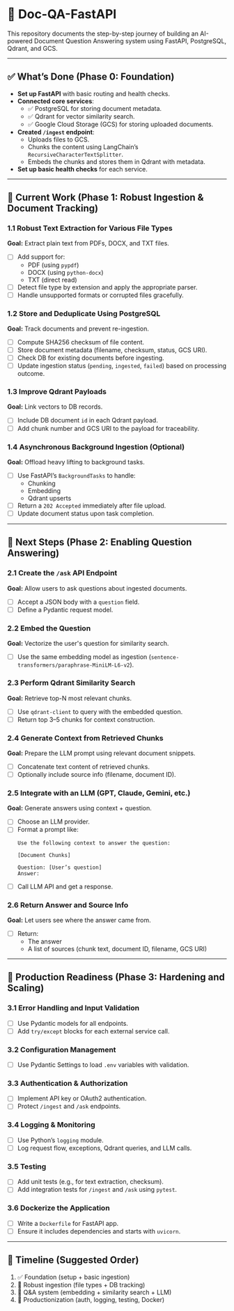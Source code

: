 # 🧠 Doc-QA-FastAPI

This repository documents the step-by-step journey of building an AI-powered Document Question Answering system using FastAPI, PostgreSQL, Qdrant, and GCS.

---

## ✅ What’s Done (Phase 0: Foundation)

- **Set up FastAPI** with basic routing and health checks.
- **Connected core services**:
  - ✅ PostgreSQL for storing document metadata.
  - ✅ Qdrant for vector similarity search.
  - ✅ Google Cloud Storage (GCS) for storing uploaded documents.
- **Created `/ingest` endpoint**:
  - Uploads files to GCS.
  - Chunks the content using LangChain’s `RecursiveCharacterTextSplitter`.
  - Embeds the chunks and stores them in Qdrant with metadata.
- **Set up basic health checks** for each service.

---

## 🔨 Current Work (Phase 1: Robust Ingestion & Document Tracking)

### 1.1 Robust Text Extraction for Various File Types

**Goal:** Extract plain text from PDFs, DOCX, and TXT files.

- [ ] Add support for:
  - PDF (using `pypdf`)
  - DOCX (using `python-docx`)
  - TXT (direct read)
- [ ] Detect file type by extension and apply the appropriate parser.
- [ ] Handle unsupported formats or corrupted files gracefully.

### 1.2 Store and Deduplicate Using PostgreSQL

**Goal:** Track documents and prevent re-ingestion.

- [ ] Compute SHA256 checksum of file content.
- [ ] Store document metadata (filename, checksum, status, GCS URI).
- [ ] Check DB for existing documents before ingesting.
- [ ] Update ingestion status (`pending`, `ingested`, `failed`) based on processing outcome.

### 1.3 Improve Qdrant Payloads

**Goal:** Link vectors to DB records.

- [ ] Include DB document `id` in each Qdrant payload.
- [ ] Add chunk number and GCS URI to the payload for traceability.

### 1.4 Asynchronous Background Ingestion (Optional)

**Goal:** Offload heavy lifting to background tasks.

- [ ] Use FastAPI’s `BackgroundTasks` to handle:
  - Chunking
  - Embedding
  - Qdrant upserts
- [ ] Return a `202 Accepted` immediately after file upload.
- [ ] Update document status upon task completion.

---

## 🔮 Next Steps (Phase 2: Enabling Question Answering)

### 2.1 Create the `/ask` API Endpoint

**Goal:** Allow users to ask questions about ingested documents.

- [ ] Accept a JSON body with a `question` field.
- [ ] Define a Pydantic request model.

### 2.2 Embed the Question

**Goal:** Vectorize the user's question for similarity search.

- [ ] Use the same embedding model as ingestion (`sentence-transformers/paraphrase-MiniLM-L6-v2`).

### 2.3 Perform Qdrant Similarity Search

**Goal:** Retrieve top-N most relevant chunks.

- [ ] Use `qdrant-client` to query with the embedded question.
- [ ] Return top 3–5 chunks for context construction.

### 2.4 Generate Context from Retrieved Chunks

**Goal:** Prepare the LLM prompt using relevant document snippets.

- [ ] Concatenate text content of retrieved chunks.
- [ ] Optionally include source info (filename, document ID).

### 2.5 Integrate with an LLM (GPT, Claude, Gemini, etc.)

**Goal:** Generate answers using context + question.

- [ ] Choose an LLM provider.
- [ ] Format a prompt like:
  ```
  Use the following context to answer the question:

  [Document Chunks]

  Question: [User’s question]
  Answer:
  ```
- [ ] Call LLM API and get a response.

### 2.6 Return Answer and Source Info

**Goal:** Let users see where the answer came from.

- [ ] Return:
  - The answer
  - A list of sources (chunk text, document ID, filename, GCS URI)

---

## 🚀 Production Readiness (Phase 3: Hardening and Scaling)

### 3.1 Error Handling and Input Validation

- [ ] Use Pydantic models for all endpoints.
- [ ] Add `try/except` blocks for each external service call.

### 3.2 Configuration Management

- [ ] Use Pydantic Settings to load `.env` variables with validation.

### 3.3 Authentication & Authorization

- [ ] Implement API key or OAuth2 authentication.
- [ ] Protect `/ingest` and `/ask` endpoints.

### 3.4 Logging & Monitoring

- [ ] Use Python’s `logging` module.
- [ ] Log request flow, exceptions, Qdrant queries, and LLM calls.

### 3.5 Testing

- [ ] Add unit tests (e.g., for text extraction, checksum).
- [ ] Add integration tests for `/ingest` and `/ask` using `pytest`.

### 3.6 Dockerize the Application

- [ ] Write a `Dockerfile` for FastAPI app.
- [ ] Ensure it includes dependencies and starts with `uvicorn`.

---

## 📅 Timeline (Suggested Order)

1. ✅ Foundation (setup + basic ingestion)
2. 🔨 Robust ingestion (file types + DB tracking)
3. 🔮 Q&A system (embedding + similarity search + LLM)
4. 🚀 Productionization (auth, logging, testing, Docker)
